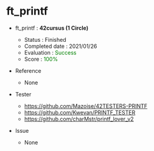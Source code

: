 
# ft_printf
- ft_printf : **42cursus (1 Circle)**
   - Status : Finished
   - Completed date : 2021/01/26
   - Evaluation : <span style="color: #008000">Success</sapn>
   - Score : <span style="color: #008000">100%</sapn>

- Reference
   - None

- Tester
  - https://github.com/Mazoise/42TESTERS-PRINTF
  - https://github.com/Kwevan/PRINTF_TESTER
  - https://github.com/charMstr/printf_lover_v2

- Issue
  - None